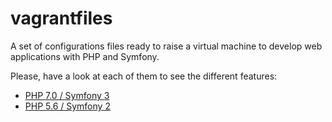 # vagrantfiles

A set of configurations files ready to raise a virtual machine to develop web applications with PHP and Symfony. 

Please, have a look at each of them to see the different features:

* [PHP 7.0 / Symfony 3](https://github.com/gotardo/vagrantfiles/tree/master/php7)
* [PHP 5.6 / Symfony 2](https://github.com/gotardo/vagrantfiles/tree/master/php5.6)
